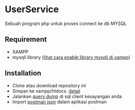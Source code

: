 # UserService
Sebuah program php untuk proses connect ke db MYSQL

## Requirement
- XAMPP
- mysqli library ([lihat cara enable library mysqli di xampp](https://stackoverflow.com/questions/12170400/how-to-enable-mysqli-on-xampp))

## Installation
- Clone atau download repository ini
- Simpan ke xampp/htdocs. [detail](https://www.rumahweb.com/journal/cara-menjalankan-script-php-di-localhost-htdocs-xampp/)
- Jalankan [query dump](./dump-user_service-202311261721.sql) di sql client kesayangan anda
- Import [postman json](./user_service.postman_collection.json) dalam aplikasi postman